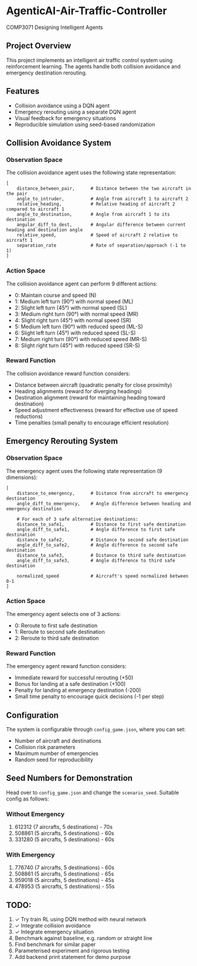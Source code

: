 # AgenticAI-Air-Traffic-Controller

COMP3071 Designing Intelligent Agents

## Project Overview

This project implements an intelligent air traffic control system using reinforcement learning. The agents handle both collision avoidance and emergency destination rerouting.

## Features

- Collision avoidance using a DQN agent
- Emergency rerouting using a separate DQN agent
- Visual feedback for emergency situations
- Reproducible simulation using seed-based randomization

## Collision Avoidance System

### Observation Space

The collision avoidance agent uses the following state representation:

```
[
    distance_between_pair,      # Distance between the two aircraft in the pair
    angle_to_intruder,          # Angle from aircraft 1 to aircraft 2
    relative_heading,           # Relative heading of aircraft 2 compared to aircraft 1
    angle_to_destination,       # Angle from aircraft 1 to its destination
    angular_diff_to_dest,       # Angular difference between current heading and destination angle
    relative_speed,             # Speed of aircraft 2 relative to aircraft 1
    separation_rate             # Rate of separation/approach (-1 to 1)
]
```

### Action Space

The collision avoidance agent can perform 9 different actions:

- 0: Maintain course and speed (N)
- 1: Medium left turn (90°) with normal speed (ML)
- 2: Slight left turn (45°) with normal speed (SL)
- 3: Medium right turn (90°) with normal speed (MR)
- 4: Slight right turn (45°) with normal speed (SR)
- 5: Medium left turn (90°) with reduced speed (ML-S)
- 6: Slight left turn (45°) with reduced speed (SL-S)
- 7: Medium right turn (90°) with reduced speed (MR-S)
- 8: Slight right turn (45°) with reduced speed (SR-S)

### Reward Function

The collision avoidance reward function considers:

- Distance between aircraft (quadratic penalty for close proximity)
- Heading alignments (reward for diverging headings)
- Destination alignment (reward for maintaining heading toward destination)
- Speed adjustment effectiveness (reward for effective use of speed reductions)
- Time penalties (small penalty to encourage efficient resolution)

## Emergency Rerouting System

### Observation Space

The emergency agent uses the following state representation (9 dimensions):

```
[
    distance_to_emergency,      # Distance from aircraft to emergency destination
    angle_diff_to_emergency,    # Angle difference between heading and emergency destination
    
    # For each of 3 safe alternative destinations:
    distance_to_safe1,          # Distance to first safe destination
    angle_diff_to_safe1,        # Angle difference to first safe destination
    distance_to_safe2,          # Distance to second safe destination
    angle_diff_to_safe2,        # Angle difference to second safe destination
    distance_to_safe3,          # Distance to third safe destination
    angle_diff_to_safe3,        # Angle difference to third safe destination
    
    normalized_speed            # Aircraft's speed normalized between 0-1
]
```

### Action Space

The emergency agent selects one of 3 actions:

- 0: Reroute to first safe destination
- 1: Reroute to second safe destination
- 2: Reroute to third safe destination

### Reward Function

The emergency agent reward function considers:

- Immediate reward for successful rerouting (+50)
- Bonus for landing at a safe destination (+100)
- Penalty for landing at emergency destination (-200)
- Small time penalty to encourage quick decisions (-1 per step)

## Configuration

The system is configurable through `config_game.json`, where you can set:

- Number of aircraft and destinations
- Collision risk parameters
- Maximum number of emergencies
- Random seed for reproducibility

## Seed Numbers for Demonstration

Head over to `config_game.json` and change the `scenario_seed`. Suitable config as follows:

### Without Emergency
1. 612312 (7 aircrafts, 5 destinations) - 70s
2. 508861 (5 aircrafts, 5 destinations) - 60s
3. 331280 (5 aircrafts, 5 destinations) - 60s

### With Emergency
1. 776740 (7 aircrafts, 5 destinations) - 60s
2. 508861 (5 aircrafts, 5 destinations) - 65s
3. 959018 (5 aircrafts, 5 destinations) - 45s
4. 478953 (5 aircrafts, 5 destinations) - 55s

## TODO:

1. ✓ Try train RL using DQN method with neural network
2. ✓ Integrate collision avoidance
3. ✓ Integrate emergency situation
4. Benchmark against baseline, e.g. random or straight line
5. Find benchmark for similar paper
6. Parameterised experiment and rigorous testing
7. Add backend print statement for demo purpose
